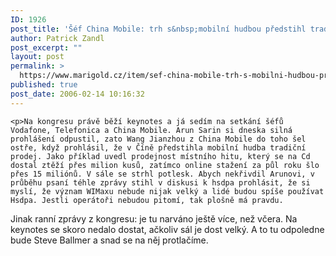 ```yaml
---
ID: 1926
post_title: 'Šéf China Mobile: trh s&nbsp;mobilní hudbou předstihl tradiční prodej'
author: Patrick Zandl
post_excerpt: ""
layout: post
permalink: >
  https://www.marigold.cz/item/sef-china-mobile-trh-s-mobilni-hudbou-predstihl-tradicni-prodej
published: true
post_date: 2006-02-14 10:16:32
---
```

	<p>Na kongresu právě běží keynotes a já sedím na setkání šéfů Vodafone, Telefonica a China Mobile. Arun Sarin si dneska silná prohlášení odpustil, zato Wang Jianzhou z China Mobile do toho šel ostře, když prohlásil, že v Číně předstihla mobilní hudba tradiční prodej. Jako příklad uvedl prodejnost místního hitu, který se na Cd dostal ztěží přes milion kusů, zatímco online stažení za půl roku šlo přes 15 miliónů. V sále se strhl potlesk. Abych nekřivdil Arunovi, v průběhu psaní téhle zprávy stihl v diskusi k hsdpa prohlásit, že si myslí, že význam WIMaxu nebude nijak velký a lidé budou spíše používat Hsdpa. Jestli operátoři nebudou pitomí, tak plošně má pravdu.
Jinak ranní zprávy z kongresu: je tu narváno ještě více, než včera. Na keynotes se skoro nedalo dostat, ačkoliv sál je dost velký. A to tu odpoledne bude Steve Ballmer a snad se na něj protlačíme.
</p>